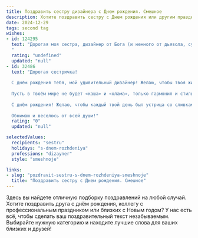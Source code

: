 ```yaml
---
title: Поздравить сестру дизайнера c Днем рождения. Смешное
description: Хотите поздравить сестру c Днем рождения или другим праздником? Наш ИИ создаст незабываемое поздравление, а вы обязательно выделитесь среди других.  
date: 2024-12-29
tags: second tag
wishes:
- id: 124295
  text: "Дорогая моя сестра, дизайнер от Бога (и немного от дьявола, судя по твоим эскизам в 3 часа ночи!), с Днём рождения!  Желаю тебе столько вдохновения, сколько цветов в палитре Pantone, столько заказов, сколько пикселей на экране твоего монитора, и столько денег, сколько нулей ты можешь нарисовать в фотошопе!  Пусть жизнь твоя будет яркой, как твоя лучшая работа, а клиенты — добрыми и платёжеспособными!  С днём варенья, чумовая ты моя!
  "
  rating: "undefined"
  updated: "null"
- id: 32486
  text: "Дорогая сестричка!
  
  С днём рождения тебя, мой удивительный дизайнер! Желаю, чтобы твоя жизнь была такой же яркой и насыщенной, как палитра твоих красок. Пусть шрифты складываются в самые красивые слова, а идеи приходят так же быстро, как ты фантазируешь на фартук для стиля!
  
  Пусть в твоём мире не будет «каша» и «хлама», только гармония и стиль! А если что-то пойдёт не так, просто создай новый тренд: \"креативный хаос\" – это, кажется, сейчас в моде!
  
  С днём рождения! Желаю, чтобы каждый твой день был устрица со сливками, а каждое утро начиналось с чашки вдохновения и хорошего настроения.
  
  Обнимаю и веселюсь от всей души!"
  rating: "0"
  updated: "null"

selectedValues:
  recipients: "sestru"
  holidays: "s-dnem-rozhdeniya"
  professions: "dizayner"
  style: "smeshnoje"

links:
- slug: "pozdravit-sestru-s-dnem-rozhdeniya-smeshnoje"
  title: "Поздравить сестру c Днем рождения. Смешное"
---
```


Здесь вы найдете отличную подборку поздравлений на любой случай. 
Хотите поздравить друга с днём рождения, коллегу с профессиональным праздником или близких с Новым годом? У нас есть всё, чтобы сделать ваш поздравительный текст незабываемым. Выбирайте нужную категорию и находите лучшие слова для ваших близких и друзей!
